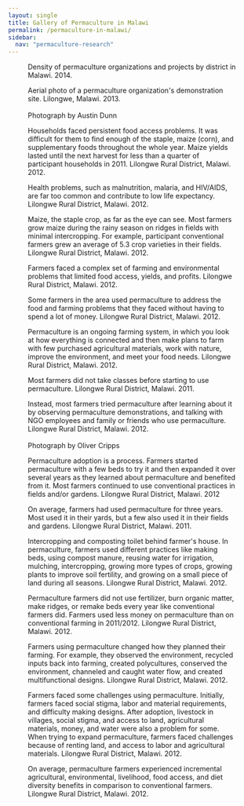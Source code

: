 ```yaml
---
layout: single
title: Gallery of Permaculture in Malawi
permalink: /permaculture-in-malawi/
sidebar:
  nav: "permaculture-research"
---
```


<figure class="align-center">
  <img src="{{ site.url }}{{ site.baseurl }}/images/permaculture-in-malawi/map.png" alt="">
  <figcaption>
        Density of permaculture organizations and projects by district in Malawi. 2014. 
  </figcaption>
</figure> 

<figure class="align-center">
  <img src="{{ site.url }}{{ site.baseurl }}/images/permaculture-in-malawi/aerial.jpg" alt="">
  <figcaption>
        Aerial photo of a permaculture organization's demonstration site. Lilongwe, Malawi. 2013. 
        <br/><br/>
        Photograph by Austin Dunn
  </figcaption>
</figure> 

<figure class="align-center">
  <img src="{{ site.url }}{{ site.baseurl }}/images/permaculture-in-malawi/maize.jfif" alt="">
  <figcaption>
        Households faced persistent food access problems. It was difficult for them to find enough of the staple, maize (corn), and supplementary foods throughout the whole year. Maize yields lasted until the next harvest for less than a quarter of participant households in 2011. Lilongwe Rural District, Malawi. 2012. 
  </figcaption>
</figure> 

<figure class="align-center">
  <img src="{{ site.url }}{{ site.baseurl }}/images/permaculture-in-malawi/health-posters.jfif" alt="">
  <figcaption>
        Health problems, such as malnutrition, malaria, and HIV/AIDS, are far too common and contribute to low life expectancy. Lilongwe Rural District, Malawi. 2012. 
  </figcaption>
</figure> 


<figure class="align-center">
  <img src="{{ site.url }}{{ site.baseurl }}/images/permaculture-in-malawi/maize-fields.jfif" alt="">
  <figcaption>
        Maize, the staple crop, as far as the eye can see. Most farmers grow maize during the rainy season on ridges in fields with minimal intercropping. For example, participant conventional farmers grew an average of 5.3 crop varieties in their fields. Lilongwe Rural District, Malawi. 2012.  
  </figcaption>
</figure> 

<figure class="align-center">
  <img src="{{ site.url }}{{ site.baseurl }}/images/permaculture-in-malawi/maize-closeup.jfif" alt="">
  <figcaption>
        Farmers faced a complex set of farming and environmental problems that limited food access, yields, and profits. Lilongwe Rural District, Malawi. 2012.
  </figcaption>
</figure> 


<figure class="align-center">
  <img src="{{ site.url }}{{ site.baseurl }}/images/permaculture-in-malawi/farm.jfif" alt="">
  <figcaption>
        Some farmers in the area used permaculture to address the food and farming problems that they faced without having to spend a lot of money. Lilongwe Rural District, Malawi. 2012. 
  </figcaption>
</figure> 


<figure class="align-center">
  <img src="{{ site.url }}{{ site.baseurl }}/images/permaculture-in-malawi/sunflowers.jfif" alt="">
  <figcaption>
        Permaculture is an ongoing farming system, in which you look at how everything is connected and then make plans to farm with few purchased agricultural materials, work with nature, improve the environment, and meet your food needs. Lilongwe Rural District, Malawi. 2012.
  </figcaption>
</figure> 



<figure class="align-center">
  <img src="{{ site.url }}{{ site.baseurl }}/images/permaculture-in-malawi/guild-poster.png" alt="">
  <figcaption>
        Most farmers did not take classes before starting to use permaculture. Lilongwe Rural District, Malawi. 2011.
  </figcaption>
</figure> 

<figure class="align-center">
  <img src="{{ site.url }}{{ site.baseurl }}/images/permaculture-in-malawi/sunflowers.jfif" alt="">
  <figcaption>
        Instead, most farmers tried permaculture after learning about it by observing permaculture demonstrations, and talking with NGO employees and family or friends who use permaculture. Lilongwe Rural District, Malawi. 2012. 
        <br/><br/>
        Photograph by Oliver Cripps
  </figcaption>
</figure> 


<figure class="align-center">
  <img src="{{ site.url }}{{ site.baseurl }}/images/permaculture-in-malawi/adoption-process.png" alt="">
  <figcaption>
        Permaculture adoption is a process. Farmers started permaculture with a few beds to try it and then expanded it over several years as they learned about permaculture and benefited from it. Most farmers continued to use conventional practices in fields and/or gardens. Lilongwe Rural District, Malawi. 2012
  </figcaption>
</figure> 



<figure class="align-center">
  <img src="{{ site.url }}{{ site.baseurl }}/images/permaculture-in-malawi/household-garden.png" alt="">
  <figcaption>
        On average, farmers had used permaculture for three years. Most used it in their yards, but a few also used it in their fields and gardens. Lilongwe Rural District, Malawi. 2011. 
  </figcaption>
</figure> 


<figure class="align-center">
  <img src="{{ site.url }}{{ site.baseurl }}/images/permaculture-in-malawi/intercropping.jfif" alt="">
  <figcaption>
        Intercropping and composting toilet behind farmer's house. In permaculture, farmers used different practices like making beds, using compost manure, reusing water for irrigation, mulching, intercropping, growing more types of crops, growing plants to improve soil fertility, and growing on a small piece of land during all seasons. Lilongwe Rural District, Malawi. 2012. 
  </figcaption>
</figure> 

<figure class="align-center">
  <img src="{{ site.url }}{{ site.baseurl }}/images/permaculture-in-malawi/fertilizer-alternatives.jfif" alt="">
  <figcaption>
        Permaculture farmers did not use fertilizer, burn organic matter, make ridges, or remake beds every year like conventional farmers did. Farmers used less money on permaculture than on conventional farming in 2011/2012. Lilongwe Rural District, Malawi. 2012. 
  </figcaption>
</figure> 

<figure class="align-center">
  <img src="{{ site.url }}{{ site.baseurl }}/images/permaculture-in-malawi/maize-fence.jfif" alt="">
  <figcaption>
        Farmers using permaculture changed how they planned their farming. For example, they observed the environment, recycled inputs back into farming, created polycultures, conserved the environment, channeled and caught water flow, and created multifunctional designs. Lilongwe Rural District, Malawi. 2012. 
  </figcaption>
</figure> 

<figure class="align-center">
  <img src="{{ site.url }}{{ site.baseurl }}/images/permaculture-in-malawi/goats.png" alt="">
  <figcaption>
        Farmers faced some challenges using permaculture. Initially, farmers faced social stigma, labor and material requirements, and difficulty making designs. After adoption, livestock in villages, social stigma, and access to land, agricultural materials, money, and water were also a problem for some. When trying to expand permaculture, farmers faced challenges because of renting land, and access to labor and agricultural materials. Lilongwe Rural District, Malawi. 2012. 
  </figcaption>
</figure> 


<figure class="align-center">
  <img src="{{ site.url }}{{ site.baseurl }}/images/permaculture-in-malawi/family.jpg" alt="">
  <figcaption>
        On average, permaculture farmers experienced incremental agricultural, environmental, livelihood, food access, and diet diversity benefits in comparison to conventional farmers. Lilongwe Rural District, Malawi. 2012. 
  </figcaption>
</figure> 